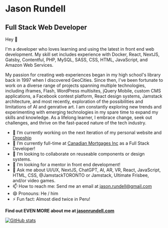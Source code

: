 # Jason Rundell

## Full Stack Web Developer

Hey 👋 

I'm a developer who loves learning and using the latest in front end web development. My skill set includes experience with Docker, React, NextJS, Gatsby, Contentful, PHP, MySQL, SASS, CSS, HTML, JavaScript, and Amazon Web Services.

My passion for creating web experiences began in my high school's library back in 1997 when I discovered GeoCities. Since then, I've been fortunate to work on a diverse range of projects spanning multiple technologies, including iframes, Flash, WordPress multisites, jQuery Mobile, custom CMS applications, a Facebook contest platform, React design systems, Jamstack architecture, and most recently, exploration of the possibilities and limitations of AI and genrative art. I am constantly exploring new trends and experimenting with emerging technologies in my spare time to expand my skills and knowledge. As a lifelong learner, I embrace change, seek out challenges, and thrive on the fast-paced nature of the tech industry.

- 🔭 I’m currently working on the next iteration of my personal website and [Dropship](https://github.com/jasonrundell/dropship)
- 🌱 I’m currently full-time at [Canadian Mortgages Inc](https://canadianmortgagesinc.ca/) as a Full Stack Developer!
- 👯 I’m looking to collaborate on reuseable components or design systems.
- 🤔 I’m looking for a mentor in front end development!
- 💬 Ask me about UI/UX, NextJS, ChatGPT, AI, AR, VR, React, JavaScript, HTML, CSS, @JamstackTORONTO or Jamstack, Ultimate Frisbee, and/or video games.
- 📫 How to reach me: Send me an email at jason.rundell@gmail.com
- 😄 Pronouns: He / him
- ⚡ Fun fact: Almost died twice in Peru!

**Find out EVEN MORE about me at [jasonrundell.com](https://jasonrundell.com/)**

[![GitHub stats](https://github-readme-stats.vercel.app/api?username=jasonrundell)](https://github.com/jasonrundell/github-readme-stats)
